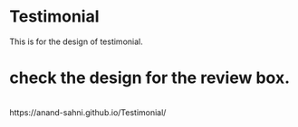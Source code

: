 # Testimonial
This is for the design of testimonial.
<br/>
# check the design for the review box.
<br/>
https://anand-sahni.github.io/Testimonial/
